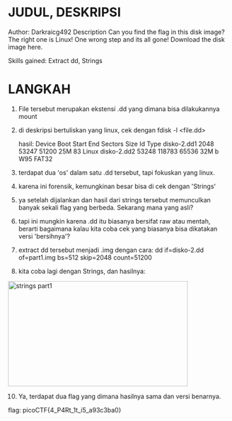 # JUDUL, DESKRIPSI
Author: Darkraicg492
Description
Can you find the flag in this disk image? The right one is Linux! One wrong step and its all gone! Download the disk image here.

Skills gained: Extract dd, Strings

# LANGKAH
1. File tersebut merupakan ekstensi .dd yang dimana bisa dilakukannya mount
2. di deskripsi bertuliskan yang linux, cek dengan fdisk -l <file.dd>
	
	hasil:
	Device      Boot Start    End Sectors Size Id Type
	disko-2.dd1       2048  53247   51200  25M 83 Linux
	disko-2.dd2      53248 118783   65536  32M  b W95 FAT32

3. terdapat dua 'os' dalam satu .dd tersebut, tapi fokuskan yang linux.
4. karena ini forensik, kemungkinan besar bisa di cek dengan 'Strings'
5. ya setelah dijalankan dan hasil dari strings tersebut memunculkan banyak sekali flag yang berbeda. Sekarang mana yang asli?
6. tapi ini mungkin karena .dd itu biasanya bersifat raw atau mentah, berarti bagaimana kalau kita coba cek yang biasanya bisa dikatakan versi 'bersihnya'?
7. extract dd tersebut menjadi .img dengan cara:
	dd if=disko-2.dd of=part1.img bs=512 skip=2048 count=51200

9. kita coba lagi dengan Strings, dan hasilnya:
<img width="406" height="238" alt="strings part1" src="https://github.com/user-attachments/assets/ecf24677-5865-426f-950b-c51c4c2a6a9a" />


10. Ya, terdapat dua flag yang dimana hasilnya sama dan versi benarnya. 


flag: picoCTF{4_P4Rt_1t_i5_a93c3ba0}
